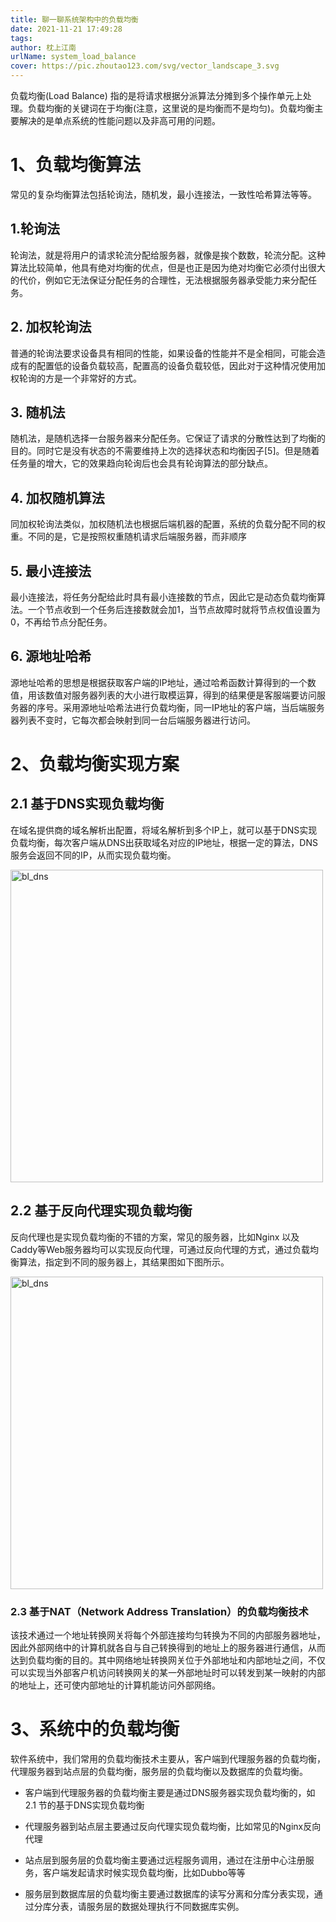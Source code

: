 ```yaml
---
title: 聊一聊系统架构中的负载均衡
date: 2021-11-21 17:49:28
tags:
author: 枕上江南
urlName: system_load_balance
cover: https://pic.zhoutao123.com/svg/vector_landscape_3.svg
---
```


负载均衡(Load Balance) 指的是将请求根据分派算法分摊到多个操作单元上处理。负载均衡的关键词在于均衡(注意，这里说的是均衡而不是均匀)。负载均衡主要解决的是单点系统的性能问题以及非高可用的问题。<br />

<!--more-->

# 1、负载均衡算法
常见的复杂均衡算法包括轮询法，随机发，最小连接法，一致性哈希算法等等。

## 1.轮询法

轮询法，就是将用户的请求轮流分配给服务器，就像是挨个数数，轮流分配。这种算法比较简单，他具有绝对均衡的优点，但是也正是因为绝对均衡它必须付出很大的代价，例如它无法保证分配任务的合理性，无法根据服务器承受能力来分配任务。<br />

## 2. 加权轮询法

普通的轮询法要求设备具有相同的性能，如果设备的性能并不是全相同，可能会造成有的配置低的设备负载较高，配置高的设备负载较低，因此对于这种情况使用加权轮询的方是一个非常好的方式。<br />

## 3. 随机法

随机法，是随机选择一台服务器来分配任务。它保证了请求的分散性达到了均衡的目的。同时它是没有状态的不需要维持上次的选择状态和均衡因子[5]。但是随着任务量的增大，它的效果趋向轮询后也会具有轮询算法的部分缺点。<br />

## 4. 加权随机算法

同加权轮询法类似，加权随机法也根据后端机器的配置，系统的负载分配不同的权重。不同的是，它是按照权重随机请求后端服务器，而非顺序    <br />

##  5. 最小连接法

最小连接法，将任务分配给此时具有最小连接数的节点，因此它是动态负载均衡算法。一个节点收到一个任务后连接数就会加1，当节点故障时就将节点权值设置为0，不再给节点分配任务。<br />

## 6. 源地址哈希

源地址哈希的思想是根据获取客户端的IP地址，通过哈希函数计算得到的一个数值，用该数值对服务器列表的大小进行取模运算，得到的结果便是客服端要访问服务器的序号。采用源地址哈希法进行负载均衡，同一IP地址的客户端，当后端服务器列表不变时，它每次都会映射到同一台后端服务器进行访问。<br />

# 2、负载均衡实现方案

## 2.1 基于DNS实现负载均衡
在域名提供商的域名解析出配置，将域名解析到多个IP上，就可以基于DNS实现负载均衡，每次客户端从DNS出获取域名对应的IP地址，根据一定的算法，DNS服务会返回不同的IP，从而实现负载均衡。<br />


<img src="https://pic.zhoutao123.com/bl-dns.png" alt="bl_dns" width="500px"/>


## 2.2 基于反向代理实现负载均衡
反向代理也是实现负载均衡的不错的方案，常见的服务器，比如Nginx 以及Caddy等Web服务器均可以实现反向代理，可通过反向代理的方式，通过负载均衡算法，指定到不同的服务器上，其结果图如下图所示。<br />

<img src="https://pic.zhoutao123.com/bl-proxy.png" alt="bl_dns" width="500px">


### 2.3 基于NAT（Network Address Translation）的负载均衡技术
该技术通过一个地址转换网关将每个外部连接均匀转换为不同的内部服务器地址，因此外部网络中的计算机就各自与自己转换得到的地址上的服务器进行通信，从而达到负载均衡的目的。其中网络地址转换网关位于外部地址和内部地址之间，不仅可以实现当外部客户机访问转换网关的某一外部地址时可以转发到某一映射的内部的地址上，还可使内部地址的计算机能访问外部网络。


# 3、系统中的负载均衡

软件系统中，我们常用的负载均衡技术主要从，客户端到代理服务器的负载均衡，代理服务器到站点层的负载均衡，服务层的负载均衡以及数据库的负载均衡。<br />

- 客户端到代理服务器的负载均衡主要是通过DNS服务器实现负载均衡的，如2.1 节的基于DNS实现负载均衡

+ 代理服务器到站点层主要通过反向代理实现负载均衡，比如常见的Nginx反向代理

+ 站点层到服务层的负载均衡主要通过远程服务调用，通过在注册中心注册服务，客户端发起请求时候实现负载均衡，比如Dubbo等等

+ 服务层到数据库层的负载均衡主要通过数据库的读写分离和分库分表实现，通过分库分表，请服务层的数据处理执行不同数据库实例。




